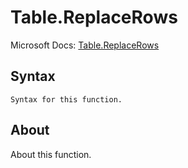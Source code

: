 ---
---

# Table.ReplaceRows

Microsoft Docs: [Table.ReplaceRows](https://docs.microsoft.com/en-us/powerquery-m/table-replacerows)

## Syntax

```powerquery-m
Syntax for this function.
```

## About

About this function.

